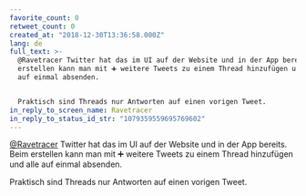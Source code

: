 ```yaml
---
favorite_count: 0
retweet_count: 0
created_at: "2018-12-30T13:36:58.000Z"
lang: de
full_text: >-
  @Ravetracer Twitter hat das im UI auf der Website und in der App bereits. Beim
  erstellen kann man mit ➕ weitere Tweets zu einem Thread hinzufügen und alle
  auf einmal absenden.


  Praktisch sind Threads nur Antworten auf einen vorigen Tweet.
in_reply_to_screen_name: Ravetracer
in_reply_to_status_id_str: "1079359559695769602"
---
```


[@Ravetracer](https://twitter.com/Ravetracer) Twitter hat das im UI auf der
Website und in der App bereits. Beim erstellen kann man mit ➕ weitere Tweets zu
einem Thread hinzufügen und alle auf einmal absenden.

Praktisch sind Threads nur Antworten auf einen vorigen Tweet.
